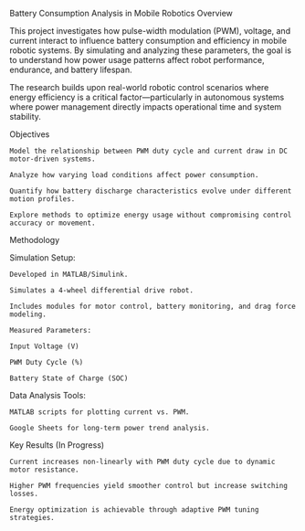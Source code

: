 Battery Consumption Analysis in Mobile Robotics
Overview

This project investigates how pulse-width modulation (PWM), voltage, and current interact to influence battery consumption and efficiency in mobile robotic systems. By simulating and analyzing these parameters, the goal is to understand how power usage patterns affect robot performance, endurance, and battery lifespan.

The research builds upon real-world robotic control scenarios where energy efficiency is a critical factor—particularly in autonomous systems where power management directly impacts operational time and system stability.

Objectives

    Model the relationship between PWM duty cycle and current draw in DC motor-driven systems.

    Analyze how varying load conditions affect power consumption.

    Quantify how battery discharge characteristics evolve under different motion profiles.

    Explore methods to optimize energy usage without compromising control accuracy or movement.

Methodology

  Simulation Setup:

    Developed in MATLAB/Simulink.

    Simulates a 4-wheel differential drive robot.

    Includes modules for motor control, battery monitoring, and drag force modeling.

    Measured Parameters:

    Input Voltage (V)

    PWM Duty Cycle (%)

    Battery State of Charge (SOC)

Data Analysis Tools:

    MATLAB scripts for plotting current vs. PWM.

    Google Sheets for long-term power trend analysis. 


Key Results (In Progress)

    Current increases non-linearly with PWM duty cycle due to dynamic motor resistance.

    Higher PWM frequencies yield smoother control but increase switching losses.

    Energy optimization is achievable through adaptive PWM tuning strategies.
